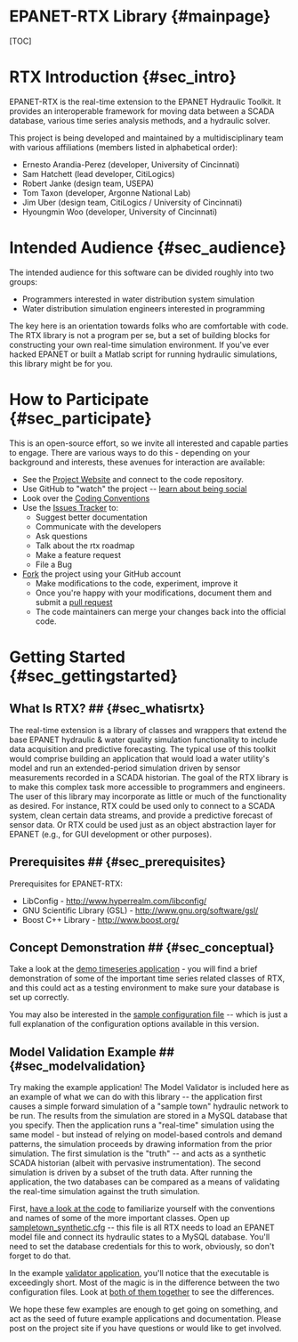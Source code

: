 EPANET-RTX Library                        {#mainpage}
==========

[TOC]

RTX Introduction					{#sec_intro}
============
EPANET-RTX is the real-time extension to the EPANET Hydraulic Toolkit. It provides an interoperable framework for moving data between a SCADA database, various time series analysis methods, and a hydraulic solver.

This project is being developed and maintained by a multidisciplinary team with various affiliations (members listed in alphabetical order):
 
 - Ernesto Arandia-Perez (developer, University of Cincinnati)
 - Sam Hatchett (lead developer, CitiLogics)
 - Robert Janke (design team, USEPA)
 - Tom Taxon (developer, Argonne National Lab)
 - Jim Uber (design team, CitiLogics / University of Cincinnati)
 - Hyoungmin Woo (developer, University of Cincinnati)
 
Intended Audience				{#sec_audience}
=================
 The intended audience for this software can be divided roughly into two groups:
 
 - Programmers interested in water distribution system simulation
 - Water distribution simulation engineers interested in programming
 
 The key here is an orientation towards folks who are comfortable with code. The RTX library is not a program per se, but a set of building blocks for constructing your own real-time simulation environment. If you've ever hacked EPANET or built a Matlab script for running hydraulic simulations, this library might be for you.
 
How to Participate				{#sec_participate}
================== 
 This is an open-source effort, so we invite all interested and capable parties to engage. There are various ways to do this - depending on your background and interests, these avenues for interaction are available:
 
- See the [Project Website](https://github.com/OpenWaterAnalytics/epanet-rtx) and connect to the code repository.
- Use GitHub to "watch" the project -- [learn about being social](https://help.github.com/articles/be-social)
- Look over the [Coding Conventions](conventions.html)
- Use the [Issues Tracker](https://github.com/OpenWaterAnalytics/epanet-rtx/issues) to:
	+ Suggest better documentation
	+ Communicate with the developers
	+ Ask questions
	+ Talk about the rtx roadmap
	+ Make a feature request
	+ File a Bug
- [Fork](https://help.github.com/articles/fork-a-repo) the project using your GitHub account
	+ Make modifications to the code, experiment, improve it
	+ Once you're happy with your modifications, document them and submit a [pull request](https://help.github.com/articles/using-pull-requests)
	+ The code maintainers can merge your changes back into the official code.
	
 
 
Getting Started					{#sec_gettingstarted}
===============
## What Is RTX? ##							{#sec_whatisrtx}
The real-time extension is a library of classes and wrappers that extend the base EPANET hydraulic & water quality simulation functionality to include data acquisition and predictive forecasting. The typical use of this toolkit would comprise building an application that would load a water utility's model and run an extended-period simulation driven by sensor measurements recorded in a SCADA historian. The goal of the RTX library is to make this complex task more accessible to programmers and engineers.
The user of this library may incorporate as little or much of the functionality as desired. For instance, RTX could be used only to connect to a SCADA system, clean certain data streams, and provide a predictive forecast of sensor data. Or RTX could be used just as an object abstraction layer for EPANET (e.g., for GUI development or other purposes).
 
## Prerequisites ##							{#sec_prerequisites}
Prerequisites for EPANET-RTX:
 
 - LibConfig - http://www.hyperrealm.com/libconfig/
 - GNU Scientific Library (GSL) - http://www.gnu.org/software/gsl/
 - Boost C++ Library - http://www.boost.org/
 
## Concept Demonstration ##					{#sec_conceptual}
Take a look at the [demo timeseries application](demo_ts.html) - you will find a brief demonstration of some of the important time series related classes of RTX, and this could act as a testing environment to make sure your database is set up correctly.
 
You may also be interested in the [sample configuration file](sampleconfig.html) -- which is just a full explanation of the configuration options available in this version.
 
## Model Validation Example ##				{#sec_modelvalidation}
Try making the example application! The Model Validator is included here as an example of what we can do with this library -- the application first causes a simple forward simulation of a "sample town" hydraulic network to be run. The results from the simulation are stored in a MySQL database that you specify. Then the application runs a "real-time" simulation using the same model - but instead of relying on model-based controls and demand patterns, the simulation proceeds by drawing information from the prior simulation. The first simulation is the "truth" -- and acts as a synthetic SCADA historian (albeit with pervasive instrumentation). The second simulation is driven by a subset of the truth data. After running the application, the two databases can be compared as a means of validating the real-time simulation against the truth simulation.
 
 First, [have a look at the code](validation_code.html) to familiarize yourself with the conventions and names of some of the more important classes. Open up [sampletown_synthetic.cfg](validation_config_synthetic.html) -- this file is all RTX needs to load an EPANET model file and connect its hydraulic states to a MySQL database. You'll need to set the database credentials for this to work, obviously, so don't forget to do that.
 
 In the example [validator application](validation_code.html), you'll notice that the executable is exceedingly short. Most of the magic is in the difference between the two configuration files. Look at [both of them together](validation_config_comparison.html) to see the differences.
 
 We hope these few examples are enough to get going on something, and act as the seed of future example applications and documentation. Please post on the project site if you have questions or would like to get involved.